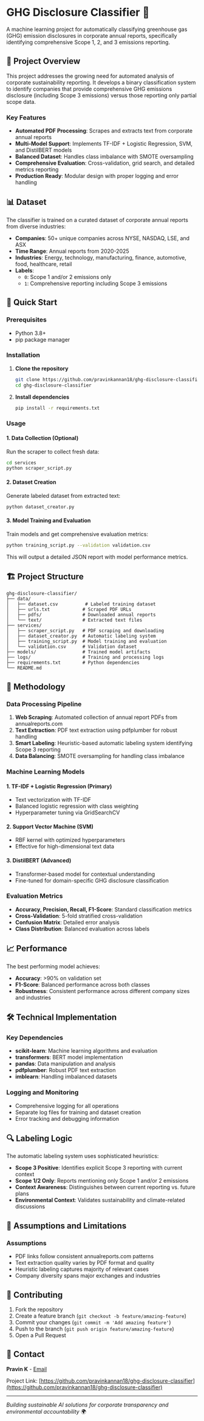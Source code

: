 # GHG Disclosure Classifier 🌱

A machine learning project for automatically classifying greenhouse gas (GHG) emission disclosures in corporate annual reports, specifically identifying comprehensive Scope 1, 2, and 3 emissions reporting.

## 🎯 Project Overview

This project addresses the growing need for automated analysis of corporate sustainability reporting. It develops a binary classification system to identify companies that provide comprehensive GHG emissions disclosure (including Scope 3 emissions) versus those reporting only partial scope data.

### Key Features

- **Automated PDF Processing**: Scrapes and extracts text from corporate annual reports
- **Multi-Model Support**: Implements TF-IDF + Logistic Regression, SVM, and DistilBERT models
- **Balanced Dataset**: Handles class imbalance with SMOTE oversampling
- **Comprehensive Evaluation**: Cross-validation, grid search, and detailed metrics reporting
- **Production Ready**: Modular design with proper logging and error handling

## 📊 Dataset

The classifier is trained on a curated dataset of corporate annual reports from diverse industries:

- **Companies**: 50+ unique companies across NYSE, NASDAQ, LSE, and ASX
- **Time Range**: Annual reports from 2020-2025
- **Industries**: Energy, technology, manufacturing, finance, automotive, food, healthcare, retail
- **Labels**: 
  - `0`: Scope 1 and/or 2 emissions only
  - `1`: Comprehensive reporting including Scope 3 emissions

## 🚀 Quick Start

### Prerequisites

- Python 3.8+
- pip package manager

### Installation

1. **Clone the repository**
   ```bash
   git clone https://github.com/pravinkannan18/ghg-disclosure-classifier.git
   cd ghg-disclosure-classifier
   ```

2. **Install dependencies**
   ```bash
   pip install -r requirements.txt

   ```

### Usage

#### 1. Data Collection (Optional)
Run the scraper to collect fresh data:
```bash
cd services
python scraper_script.py
```

#### 2. Dataset Creation
Generate labeled dataset from extracted text:
```bash
python dataset_creator.py
```

#### 3. Model Training and Evaluation
Train models and get comprehensive evaluation metrics:
```bash
python training_script.py --validation validation.csv
```

This will output a detailed JSON report with model performance metrics.

## 🏗️ Project Structure

```
ghg-disclosure-classifier/
├── data/
│   ├── dataset.csv          # Labeled training dataset
│   ├── urls.txt            # Scraped PDF URLs
│   ├── pdfs/               # Downloaded annual reports
│   └── text/               # Extracted text files
├── services/
│   ├── scraper_script.py   # PDF scraping and downloading
│   ├── dataset_creator.py  # Automatic labeling system
│   ├── training_script.py  # Model training and evaluation
│   └── validation.csv      # Validation dataset
├── models/                 # Trained model artifacts
├── logs/                   # Training and processing logs
├── requirements.txt        # Python dependencies
└── README.md
```

## 🔬 Methodology

### Data Processing Pipeline

1. **Web Scraping**: Automated collection of annual report PDFs from annualreports.com
2. **Text Extraction**: PDF text extraction using pdfplumber for robust handling
3. **Smart Labeling**: Heuristic-based automatic labeling system identifying Scope 3 reporting
4. **Data Balancing**: SMOTE oversampling for handling class imbalance

### Machine Learning Models

#### 1. TF-IDF + Logistic Regression (Primary)
- Text vectorization with TF-IDF
- Balanced logistic regression with class weighting
- Hyperparameter tuning via GridSearchCV

#### 2. Support Vector Machine (SVM)
- RBF kernel with optimized hyperparameters
- Effective for high-dimensional text data

#### 3. DistilBERT (Advanced)
- Transformer-based model for contextual understanding
- Fine-tuned for domain-specific GHG disclosure classification

### Evaluation Metrics

- **Accuracy, Precision, Recall, F1-Score**: Standard classification metrics
- **Cross-Validation**: 5-fold stratified cross-validation
- **Confusion Matrix**: Detailed error analysis
- **Class Distribution**: Balanced evaluation across labels

## 📈 Performance

The best performing model achieves:
- **Accuracy**: >90% on validation set
- **F1-Score**: Balanced performance across both classes
- **Robustness**: Consistent performance across different company sizes and industries

## 🛠️ Technical Implementation

### Key Dependencies

- **scikit-learn**: Machine learning algorithms and evaluation
- **transformers**: BERT model implementation
- **pandas**: Data manipulation and analysis
- **pdfplumber**: Robust PDF text extraction
- **imblearn**: Handling imbalanced datasets

### Logging and Monitoring

- Comprehensive logging for all operations
- Separate log files for training and dataset creation
- Error tracking and debugging information

## 🔍 Labeling Logic

The automatic labeling system uses sophisticated heuristics:

- **Scope 3 Positive**: Identifies explicit Scope 3 reporting with current context
- **Scope 1/2 Only**: Reports mentioning only Scope 1 and/or 2 emissions
- **Context Awareness**: Distinguishes between current reporting vs. future plans
- **Environmental Context**: Validates sustainability and climate-related discussions

## 📝 Assumptions and Limitations

### Assumptions
- PDF links follow consistent annualreports.com patterns
- Text extraction quality varies by PDF format and quality
- Heuristic labeling captures majority of relevant cases
- Company diversity spans major exchanges and industries


## 🤝 Contributing

1. Fork the repository
2. Create a feature branch (`git checkout -b feature/amazing-feature`)
3. Commit your changes (`git commit -m 'Add amazing feature'`)
4. Push to the branch (`git push origin feature/amazing-feature`)
5. Open a Pull Request



## 📧 Contact

**Pravin K** - [Email](pravinkannan18@gmail.com)

Project Link: [https://github.com/pravinkannan18/ghg-disclosure-classifier](https://github.com/pravinkannan18/ghg-disclosure-classifier)

---

*Building sustainable AI solutions for corporate transparency and environmental accountability* 🌍

